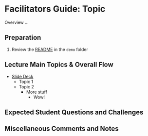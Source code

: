 # Facilitators Guide: Topic

Overview ...

## Preparation
1. Review the [README](../demo/) in the `demo` folder

## Lecture Main Topics & Overall Flow
* [Slide Deck](http://googledocs...)
  * Topic 1
  * Topic 2
    * More stuff
      * Wow!

## Expected Student Questions and Challenges

## Miscellaneous Comments and Notes
